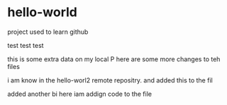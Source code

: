 # hello-world
project used to learn github

test test test

this is some extra data on my local P here are some more changes to teh files

i am know in the hello-worl2 remote repositry. and added this to the fil

added another bi
here iam addign code to the file
